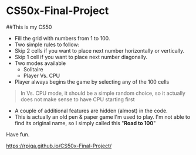 # CS50x-Final-Project
##This is my CS50

* Fill the grid with numbers from 1 to 100.
* Two simple rules to follow:
 * Skip 2 cells if you want to place next number horizontally or vertically.
 * Skip 1 cell if you want to place next number diagonally.
* Two modes available
  * Solitaire
  * Player Vs. CPU
* Player always begins the game by selecting any of the 100 cells

> In Vs. CPU mode, it should be a simple random choice, so it actually does not make sense to have CPU starting first

* A couple of additional features are hidden (almost) in the code.
* This is actually an old pen & paper game I'm used to play. I'm not able to find its original name, so I simply called this "**Road to 100**"

Have fun.

https://rpiga.github.io/CS50x-Final-Project/

